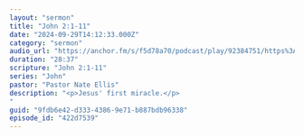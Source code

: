 ```yaml
---
layout: "sermon"
title: "John 2:1-11"
date: "2024-09-29T14:12:33.000Z"
category: "sermon"
audio_url: "https://anchor.fm/s/f5d78a70/podcast/play/92384751/https%3A%2F%2Fd3ctxlq1ktw2nl.cloudfront.net%2Fstaging%2F2024-8-30%2F025df531-5784-56f0-a0cc-705105bbcc76.m4a"
duration: "28:37"
scripture: "John 2:1-11"
series: "John"
pastor: "Pastor Nate Ellis"
description: "<p>Jesus' first miracle.</p>
"
guid: "9fdb6e42-d333-4386-9e71-b887bdb96338"
episode_id: "422d7539"
---
```


